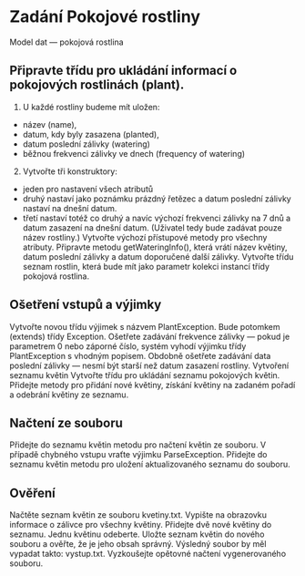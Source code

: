 # Zadání Pokojové rostliny
Model dat — pokojová rostlina
## Připravte třídu pro ukládání informací o pokojových rostlinách (plant).

1. U každé rostliny budeme mít uložen:
* název (name),
* datum, kdy byly zasazena (planted),
* datum poslední zálivky (watering)
* běžnou frekvenci zálivky ve dnech (frequency of watering)
2. Vytvořte tři konstruktory:
* jeden pro nastavení všech atributů
* druhý nastaví jako poznámku prázdný řetězec a datum poslední zálivky nastaví na dnešní datum.
* třetí nastaví totéž co druhý a navíc výchozí frekvenci zálivky na 7 dnů a datum zasazení na dnešní datum. (Uživatel tedy bude zadávat pouze název rostliny.)
 Vytvořte výchozí přístupové metody pro všechny atributy.
Připravte metodu getWateringInfo(), která vrátí název květiny, datum poslední zálivky a datum doporučené další zálivky.
Vytvořte třídu seznam rostlin, která bude mít jako parametr kolekci instancí třídy pokojová rostlina.
## Ošetření vstupů a výjimky
Vytvořte novou třídu výjimek s názvem PlantException. Bude potomkem (extends) třídy Exception.
Ošetřete zadávání frekvence zálivky — pokud je parametrem 0 nebo záporné číslo, systém vyhodí výjimku třídy PlantException s vhodným popisem.
Obdobně ošetřete zadávání data poslední zálivky — nesmí být starší než datum zasazení rostliny.
Vytvoření seznamu květin
Vytvořte třídu pro ukládání seznamu pokojových květin.
Přidejte metody pro přidání nové květiny, získání květiny na zadaném pořadí a odebrání květiny ze seznamu.
## Načtení ze souboru
Přidejte do seznamu květin metodu pro načtení květin ze souboru.
V případě chybného vstupu vraťte výjimku ParseException.
Přidejte do seznamu květin metodu pro uložení aktualizovaného seznamu do souboru.
## Ověření
Načtěte seznam květin ze souboru kvetiny.txt.
Vypište na obrazovku informace o zálivce pro všechny květiny.
Přidejte dvě nové květiny do seznamu. Jednu květinu odeberte.
Uložte seznam květin do nového souboru a ověřte, že je jeho obsah správný. Výsledný soubor by měl vypadat takto: vystup.txt.
Vyzkoušejte opětovné načtení vygenerovaného souboru.